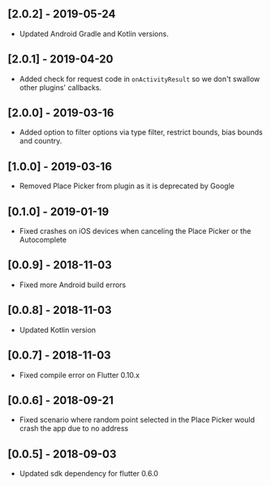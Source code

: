## [2.0.2] - 2019-05-24

* Updated Android Gradle and Kotlin versions.

## [2.0.1] - 2019-04-20

* Added check for request code in `onActivityResult` so we don't swallow other plugins' callbacks.

## [2.0.0] - 2019-03-16

* Added option to filter options via type filter, restrict bounds, bias bounds and country.

## [1.0.0] - 2019-03-16

* Removed Place Picker from plugin as it is deprecated by Google

## [0.1.0] - 2019-01-19

* Fixed crashes on iOS devices when canceling the Place Picker or the Autocomplete

## [0.0.9] - 2018-11-03

* Fixed more Android build errors

## [0.0.8] - 2018-11-03

* Updated Kotlin version

## [0.0.7] - 2018-11-03

* Fixed compile error on Flutter 0.10.x

## [0.0.6] - 2018-09-21

* Fixed scenario where random point selected in the Place Picker would crash the app due to no address

## [0.0.5] - 2018-09-03

* Updated sdk dependency for flutter 0.6.0
